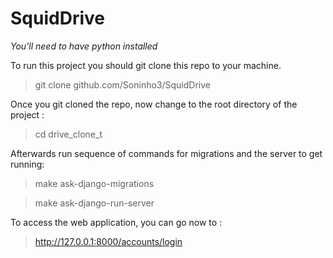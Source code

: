 # SquidDrive

<p><i>You'll need to have python installed </i></p>


To run this project you should git clone this repo to your machine.

>git clone github.com/Soninho3/SquidDrive

Once you git cloned the repo, now change to the root directory of the project :

>cd drive_clone_t

Afterwards run sequence of commands for migrations and the server to get running:

>make ask-django-migrations


> make ask-django-run-server


To access the web application, you can go now to :

>http://127.0.0.1:8000/accounts/login



